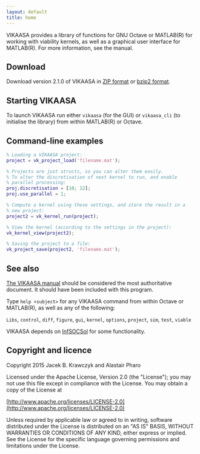 ```yaml
---
layout: default
title: home
---
```


VIKAASA provides a library of functions for GNU Octave or MATLAB(R)
for working with viability kernels, as well as a graphical user
interface for MATLAB(R).  For more information, see the manual.


Download
--------

Download version 2.1.0 of VIKAASA in [ZIP format][zip] or
[bzip2 format][bz2].

[zip]: releases/vikaasa-2.1.0.zip
[bz2]: releases/vikaasa-2.1.0.tar.bz2


Starting VIKAASA
----------------

To launch VIKAASA run either `vikaasa` (for the GUI) or `vikaasa_cli`
(to initialise the library) from within MATLAB(R) or Octave.


Command-line examples
---------------------

~~~ matlab
% Loading a VIKAASA project:
project = vk_project_load('filename.mat');

% Projects are just structs, so you can alter them easily.
% To alter the discretisation of next kernel to run, and enable
% parallel processing:
proj.discretisation = [10; 12];
proj.use_parallel = 1;

% Compute a kernel using these settings, and store the result in a
% new project:
project2 = vk_kernel_run(project);

% View the kernel (according to the settings in the project):
vk_kernel_view(project2);

% Saving the project to a file:
vk_project_save(project2, 'filename.mat');
~~~


See also
--------

[The VIKAASA manual][manual] should be considered the most
authoritative document.  It should have been included with this
program.

Type `help <subject>` for any VIKAASA command from within Octave or
MATLAB(R), as well as any of the following:

`Libs`, `control`, `diff`, `figure`, `gui`, `kernel`, `options`,
`project`, `sim`, `test`, `viable`

VIKAASA depends on [InfSOCSol][iss] for some functionality.

[manual]: vikaasa_manual.pdf
[iss]: http://socsol.github.io/infsocsol


Copyright and licence
---------------------

Copyright 2015 Jacek B. Krawczyk and Alastair Pharo

Licensed under the Apache License, Version 2.0 (the "License"); you
may not use this file except in compliance with the License.  You may
obtain a copy of the License at

[http://www.apache.org/licenses/LICENSE-2.0](http://www.apache.org/licenses/LICENSE-2.0)

Unless required by applicable law or agreed to in writing, software
distributed under the License is distributed on an "AS IS" BASIS,
WITHOUT WARRANTIES OR CONDITIONS OF ANY KIND, either express or
implied.  See the License for the specific language governing
permissions and limitations under the License.
